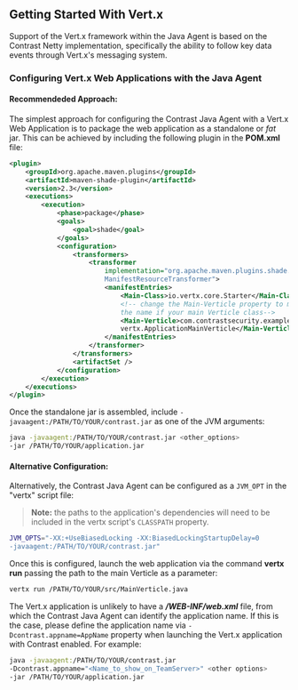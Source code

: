 <!--
title: "Getting Started with Vert.x"
description: "Configuring Vert.x"
tags: "java agent installation Vert.x"
-->


## Getting Started With Vert.x 
Support of the Vert.x framework within the Java Agent is based on the Contrast Netty implementation, specifically the ability to follow key data events through Vert.x's messaging system.

### Configuring Vert.x Web Applications with the Java Agent 

#### Recommendeded Approach:
The simplest approach for configuring the Contrast Java Agent with a Vert.x Web Application is to package the web application as a standalone or *fat* jar. This can be achieved by including the following plugin in the **POM.xml** file:

```xml
<plugin>
	<groupId>org.apache.maven.plugins</groupId>
	<artifactId>maven-shade-plugin</artifactId>
	<version>2.3</version>
	<executions>
		<execution>
			<phase>package</phase>
			<goals>
				<goal>shade</goal>
			</goals>
			<configuration>
				<transformers>
					<transformer
						implementation="org.apache.maven.plugins.shade.resource.
						ManifestResourceTransformer">
						<manifestEntries>
							<Main-Class>io.vertx.core.Starter</Main-Class>
							<!-- change the Main-Verticle property to match 
							the name if your main Verticle class-->
							<Main-Verticle>com.contrastsecurity.examples.
							vertx.ApplicationMainVerticle</Main-Verticle>
						</manifestEntries>
					</transformer>
				</transformers>
				<artifactSet />
			</configuration>
		</execution>
	</executions>
</plugin>
```

Once the standalone jar is assembled, include ```-javaagent:/PATH/TO/YOUR/contrast.jar``` as one of the JVM arguments:

```bash
java -javaagent:/PATH/TO/YOUR/contrast.jar <other_options> 
-jar /PATH/TO/YOUR/application.jar
```

#### Alternative Configuration:
Alternatively, the Contrast Java Agent can be configured as a ```JVM_OPT``` in the "vertx" script file:

>**Note:** the paths to the application's dependencies will need to be included in the vertx script's ```CLASSPATH``` property.

```bash
JVM_OPTS="-XX:+UseBiasedLocking -XX:BiasedLockingStartupDelay=0 
-javaagent:/PATH/TO/YOUR/contrast.jar"
```
Once this is configured, launch the web application via the command **vertx run** passing the path to the main Verticle as a parameter:

```bash
vertx run /PATH/TO/YOUR/src/MainVerticle.java
```

The Vert.x application is unlikely to have a ***/WEB-INF/web.xml*** file, from which the Contrast Java Agent can identify the application name. If this is the case, please define the application name via ```-Dcontrast.appname=AppName``` property when launching the Vert.x application with Contrast enabled. For example:

```bash
java -javaagent:/PATH/TO/YOUR/contrast.jar 
-Dcontrast.appname="<Name_to_show_on_TeamServer>" <other options> 
-jar /PATH/TO/YOUR/application.jar
```
 
